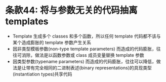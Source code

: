 # 条款44: 将与参数无关的代码抽离 templates



- Template 生成多个 classes 和多个函数，所以任何 template 代码都不该与某个造成膨胀的 template 参数产生关系
- 因非类型模板参数(non-type template parameters) 而造成的代码膨胀，往往可消除，做法是以函数参数或 class 成员变量替换 template 参数
- 因类型参数(typename parameters) 而造成的代码膨胀，往往可以降低，做法是让带有完全相同的二进制表述(binary representations)的具现类型(instantiation types)共享代码